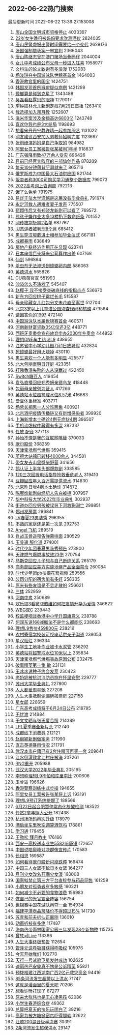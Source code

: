 ## 2022-06-22热门搜索 
最后更新时间 2022-06-22 13:39:27.153008 
1. [唐山全国文明城市资格停止](https://s.weibo.com/weibo?q=%23%E5%94%90%E5%B1%B1%E5%85%A8%E5%9B%BD%E6%96%87%E6%98%8E%E5%9F%8E%E5%B8%82%E8%B5%84%E6%A0%BC%E5%81%9C%E6%AD%A2%23&Refer=top) 4033397
1. [22岁女生晚归被妈妈要求吹测酒仪](https://s.weibo.com/weibo?q=%2322%E5%B2%81%E5%A5%B3%E7%94%9F%E6%99%9A%E5%BD%92%E8%A2%AB%E5%A6%88%E5%A6%88%E8%A6%81%E6%B1%82%E5%90%B9%E6%B5%8B%E9%85%92%E4%BB%AA%23&Refer=top) 2824035
1. [唐山民警虚报出警时间需要给一个交代](https://s.weibo.com/weibo?q=%23%E5%94%90%E5%B1%B1%E6%B0%91%E8%AD%A6%E8%99%9A%E6%8A%A5%E5%87%BA%E8%AD%A6%E6%97%B6%E9%97%B4%E9%9C%80%E8%A6%81%E7%BB%99%E4%B8%80%E4%B8%AA%E4%BA%A4%E4%BB%A3%23&Refer=top) 2629176
1. [张国强制猥亵案一审宣判](https://s.weibo.com/weibo?q=%23%E5%BC%A0%E5%9B%BD%E5%BC%BA%E5%88%B6%E7%8C%A5%E4%BA%B5%E6%A1%88%E4%B8%80%E5%AE%A1%E5%AE%A3%E5%88%A4%23&Refer=top) 2366043
1. [唐山陈继志曾在澳门赌场当叠码仔](https://s.weibo.com/weibo?q=%23%E5%94%90%E5%B1%B1%E9%99%88%E7%BB%A7%E5%BF%97%E6%9B%BE%E5%9C%A8%E6%BE%B3%E9%97%A8%E8%B5%8C%E5%9C%BA%E5%BD%93%E5%8F%A0%E7%A0%81%E4%BB%94%23&Refer=top) 2044004
1. [女儿中考成绩公布父母一秒进入狂喜](https://s.weibo.com/weibo?q=%23%E5%A5%B3%E5%84%BF%E4%B8%AD%E8%80%83%E6%88%90%E7%BB%A9%E5%85%AC%E5%B8%83%E7%88%B6%E6%AF%8D%E4%B8%80%E7%A7%92%E8%BF%9B%E5%85%A5%E7%8B%82%E5%96%9C%23&Refer=top) 1958977
1. [文科生的论文致谢有多浪漫](https://s.weibo.com/weibo?q=%23%E6%96%87%E7%A7%91%E7%94%9F%E7%9A%84%E8%AE%BA%E6%96%87%E8%87%B4%E8%B0%A2%E6%9C%89%E5%A4%9A%E6%B5%AA%E6%BC%AB%23&Refer=top) 1752083
1. [杨浚瑄夺中国游泳队世锦赛首金](https://s.weibo.com/weibo?q=%23%E6%9D%A8%E6%B5%9A%E7%91%84%E5%A4%BA%E4%B8%AD%E5%9B%BD%E6%B8%B8%E6%B3%B3%E9%98%9F%E4%B8%96%E9%94%A6%E8%B5%9B%E9%A6%96%E9%87%91%23&Refer=top) 1464003
1. [香港故宫里的国宝](https://s.weibo.com/weibo?q=%23%E9%A6%99%E6%B8%AF%E6%95%85%E5%AE%AB%E9%87%8C%E7%9A%84%E5%9B%BD%E5%AE%9D%23&Refer=top) 1424751
1. [韩国发现首例猴痘疑似病例](https://s.weibo.com/weibo?q=%23%E9%9F%A9%E5%9B%BD%E5%8F%91%E7%8E%B0%E9%A6%96%E4%BE%8B%E7%8C%B4%E7%97%98%E7%96%91%E4%BC%BC%E7%97%85%E4%BE%8B%23&Refer=top) 1421299
1. [蟑螂算是碰到克星了](https://s.weibo.com/weibo?q=%23%E8%9F%91%E8%9E%82%E7%AE%97%E6%98%AF%E7%A2%B0%E5%88%B0%E5%85%8B%E6%98%9F%E4%BA%86%23&Refer=top) 1343488
1. [吴磊看赵露思的眼神](https://s.weibo.com/weibo?q=%23%E5%90%B4%E7%A3%8A%E7%9C%8B%E8%B5%B5%E9%9C%B2%E6%80%9D%E7%9A%84%E7%9C%BC%E7%A5%9E%23&Refer=top) 1279017
1. [李钟硕林允儿新剧定档7月29日首播](https://s.weibo.com/weibo?q=%23%E6%9D%8E%E9%92%9F%E7%A1%95%E6%9E%97%E5%85%81%E5%84%BF%E6%96%B0%E5%89%A7%E5%AE%9A%E6%A1%A37%E6%9C%8829%E6%97%A5%E9%A6%96%E6%92%AD%23&Refer=top) 1263410
1. [我选择加入拜月教](https://s.weibo.com/weibo?q=%E6%88%91%E9%80%89%E6%8B%A9%E5%8A%A0%E5%85%A5%E6%8B%9C%E6%9C%88%E6%95%99&Refer=top) 1252607
1. [洗米华案涉及金额高达6800亿](https://s.weibo.com/weibo?q=%23%E6%B4%97%E7%B1%B3%E5%8D%8E%E6%A1%88%E6%B6%89%E5%8F%8A%E9%87%91%E9%A2%9D%E9%AB%98%E8%BE%BE6800%E4%BA%BF%23&Refer=top) 1243748
1. [喜欢你我也是3大结局](https://s.weibo.com/weibo?q=%23%E5%96%9C%E6%AC%A2%E4%BD%A0%E6%88%91%E4%B9%9F%E6%98%AF3%E5%A4%A7%E7%BB%93%E5%B1%80%23&Refer=top) 1198693
1. [想看宋丹丹宁静许晴一起参加综艺](https://s.weibo.com/weibo?q=%23%E6%83%B3%E7%9C%8B%E5%AE%8B%E4%B8%B9%E4%B8%B9%E5%AE%81%E9%9D%99%E8%AE%B8%E6%99%B4%E4%B8%80%E8%B5%B7%E5%8F%82%E5%8A%A0%E7%BB%BC%E8%89%BA%23&Refer=top) 1131022
1. [网友建议西安加大男教师招聘力度](https://s.weibo.com/weibo?q=%23%E7%BD%91%E5%8F%8B%E5%BB%BA%E8%AE%AE%E8%A5%BF%E5%AE%89%E5%8A%A0%E5%A4%A7%E7%94%B7%E6%95%99%E5%B8%88%E6%8B%9B%E8%81%98%E5%8A%9B%E5%BA%A6%23&Refer=top) 1123667
1. [张雨绮演妈妈是自己争取的](https://s.weibo.com/weibo?q=%23%E5%BC%A0%E9%9B%A8%E7%BB%AE%E6%BC%94%E5%A6%88%E5%A6%88%E6%98%AF%E8%87%AA%E5%B7%B1%E4%BA%89%E5%8F%96%E7%9A%84%23&Refer=top) 984982
1. [阿里女员工案被告张某被判1年半](https://s.weibo.com/weibo?q=%23%E9%98%BF%E9%87%8C%E5%A5%B3%E5%91%98%E5%B7%A5%E6%A1%88%E8%A2%AB%E5%91%8A%E5%BC%A0%E6%9F%90%E8%A2%AB%E5%88%A41%E5%B9%B4%E5%8D%8A%23&Refer=top) 918837
1. [广东强降雨致47万余人受灾](https://s.weibo.com/weibo?q=%23%E5%B9%BF%E4%B8%9C%E5%BC%BA%E9%99%8D%E9%9B%A8%E8%87%B447%E4%B8%87%E4%BD%99%E4%BA%BA%E5%8F%97%E7%81%BE%23&Refer=top) 896426
1. [目前已经官宣阵容的三部仙剑作品](https://s.weibo.com/weibo?q=%23%E7%9B%AE%E5%89%8D%E5%B7%B2%E7%BB%8F%E5%AE%98%E5%AE%A3%E9%98%B5%E5%AE%B9%E7%9A%84%E4%B8%89%E9%83%A8%E4%BB%99%E5%89%91%E4%BD%9C%E5%93%81%23&Refer=top) 878209
1. [每天10分钟薄背平肩就来了](https://s.weibo.com/weibo?q=%23%E6%AF%8F%E5%A4%A910%E5%88%86%E9%92%9F%E8%96%84%E8%83%8C%E5%B9%B3%E8%82%A9%E5%B0%B1%E6%9D%A5%E4%BA%86%23&Refer=top) 865716
1. [俄罗斯成为中国最大石油供应国](https://s.weibo.com/weibo?q=%23%E4%BF%84%E7%BD%97%E6%96%AF%E6%88%90%E4%B8%BA%E4%B8%AD%E5%9B%BD%E6%9C%80%E5%A4%A7%E7%9F%B3%E6%B2%B9%E4%BE%9B%E5%BA%94%E5%9B%BD%23&Refer=top) 821744
1. [贩卖者称3000可购买学习通整个数据库](https://s.weibo.com/weibo?q=%23%E8%B4%A9%E5%8D%96%E8%80%85%E7%A7%B03000%E5%8F%AF%E8%B4%AD%E4%B9%B0%E5%AD%A6%E4%B9%A0%E9%80%9A%E6%95%B4%E4%B8%AA%E6%95%B0%E6%8D%AE%E5%BA%93%23&Refer=top) 799073
1. [2022高考网上咨询周](https://s.weibo.com/weibo?q=%232022%E9%AB%98%E8%80%83%E7%BD%91%E4%B8%8A%E5%92%A8%E8%AF%A2%E5%91%A8%23&Refer=top) 792213
1. [饿了么免单](https://s.weibo.com/weibo?q=%E9%A5%BF%E4%BA%86%E4%B9%88%E5%85%8D%E5%8D%95&Refer=top) 791975
1. [易烊千玺大学遗憾是这届没有毕业典礼](https://s.weibo.com/weibo?q=%23%E6%98%93%E7%83%8A%E5%8D%83%E7%8E%BA%E5%A4%A7%E5%AD%A6%E9%81%97%E6%86%BE%E6%98%AF%E8%BF%99%E5%B1%8A%E6%B2%A1%E6%9C%89%E6%AF%95%E4%B8%9A%E5%85%B8%E7%A4%BC%23&Refer=top) 791674
1. [永定河救人遇难者妻子发声](https://s.weibo.com/weibo?q=%23%E6%B0%B8%E5%AE%9A%E6%B2%B3%E6%95%91%E4%BA%BA%E9%81%87%E9%9A%BE%E8%80%85%E5%A6%BB%E5%AD%90%E5%8F%91%E5%A3%B0%23&Refer=top) 775507
1. [甄嬛传后又有郑晓龙新剧可以看了](https://s.weibo.com/weibo?q=%23%E7%94%84%E5%AC%9B%E4%BC%A0%E5%90%8E%E5%8F%88%E6%9C%89%E9%83%91%E6%99%93%E9%BE%99%E6%96%B0%E5%89%A7%E5%8F%AF%E4%BB%A5%E7%9C%8B%E4%BA%86%23&Refer=top) 769572
1. [熊孩子嫌作业太多13楼扔下救命纸条](https://s.weibo.com/weibo?q=%23%E7%86%8A%E5%AD%A9%E5%AD%90%E5%AB%8C%E4%BD%9C%E4%B8%9A%E5%A4%AA%E5%A4%9A13%E6%A5%BC%E6%89%94%E4%B8%8B%E6%95%91%E5%91%BD%E7%BA%B8%E6%9D%A1%23&Refer=top) 701552
1. [网传披荆斩棘2名单](https://s.weibo.com/weibo?q=%23%E7%BD%91%E4%BC%A0%E6%8A%AB%E8%8D%86%E6%96%A9%E6%A3%982%E5%90%8D%E5%8D%95%23&Refer=top) 687767
1. [IU恶评者被判刑8个月](https://s.weibo.com/weibo?q=%23IU%E6%81%B6%E8%AF%84%E8%80%85%E8%A2%AB%E5%88%A4%E5%88%918%E4%B8%AA%E6%9C%88%23&Refer=top) 685412
1. [男生穿汉服戴进士帽参加毕业仪式](https://s.weibo.com/weibo?q=%23%E7%94%B7%E7%94%9F%E7%A9%BF%E6%B1%89%E6%9C%8D%E6%88%B4%E8%BF%9B%E5%A3%AB%E5%B8%BD%E5%8F%82%E5%8A%A0%E6%AF%95%E4%B8%9A%E4%BB%AA%E5%BC%8F%23&Refer=top) 667181
1. [成都暴雨](https://s.weibo.com/weibo?q=%23%E6%88%90%E9%83%BD%E6%9A%B4%E9%9B%A8%23&Refer=top) 638849
1. [房地产稳经济作用正在显现](https://s.weibo.com/weibo?q=%23%E6%88%BF%E5%9C%B0%E4%BA%A7%E7%A8%B3%E7%BB%8F%E6%B5%8E%E4%BD%9C%E7%94%A8%E6%AD%A3%E5%9C%A8%E6%98%BE%E7%8E%B0%23&Refer=top) 623741
1. [日本电信巨头将来公司算作出差](https://s.weibo.com/weibo?q=%23%E6%97%A5%E6%9C%AC%E7%94%B5%E4%BF%A1%E5%B7%A8%E5%A4%B4%E5%B0%86%E6%9D%A5%E5%85%AC%E5%8F%B8%E7%AE%97%E4%BD%9C%E5%87%BA%E5%B7%AE%23&Refer=top) 607168
1. [仙剑](https://s.weibo.com/weibo?q=%E4%BB%99%E5%89%91&Refer=top) 596864
1. [杀虫剂无法渗透到蟑螂卵内部](https://s.weibo.com/weibo?q=%23%E6%9D%80%E8%99%AB%E5%89%82%E6%97%A0%E6%B3%95%E6%B8%97%E9%80%8F%E5%88%B0%E8%9F%91%E8%9E%82%E5%8D%B5%E5%86%85%E9%83%A8%23&Refer=top) 586063
1. [英德洪水](https://s.weibo.com/weibo?q=%23%E8%8B%B1%E5%BE%B7%E6%B4%AA%E6%B0%B4%23&Refer=top) 565826
1. [CU蓓蓓官宣](https://s.weibo.com/weibo?q=%23CU%E8%93%93%E8%93%93%E5%AE%98%E5%AE%A3%23&Refer=top) 551993
1. [沙溢怎么不演戏了](https://s.weibo.com/weibo?q=%23%E6%B2%99%E6%BA%A2%E6%80%8E%E4%B9%88%E4%B8%8D%E6%BC%94%E6%88%8F%E4%BA%86%23&Refer=top) 545407
1. [赵樱子 我不接受突破底线的指指点点](https://s.weibo.com/weibo?q=%E8%B5%B5%E6%A8%B1%E5%AD%90%20%E6%88%91%E4%B8%8D%E6%8E%A5%E5%8F%97%E7%AA%81%E7%A0%B4%E5%BA%95%E7%BA%BF%E7%9A%84%E6%8C%87%E6%8C%87%E7%82%B9%E7%82%B9&Refer=top) 536670
1. [新东方回应桃子霉烂长毛](https://s.weibo.com/weibo?q=%23%E6%96%B0%E4%B8%9C%E6%96%B9%E5%9B%9E%E5%BA%94%E6%A1%83%E5%AD%90%E9%9C%89%E7%83%82%E9%95%BF%E6%AF%9B%23&Refer=top) 515587
1. [母亲珍藏女儿红包分文未花直至离世](https://s.weibo.com/weibo?q=%23%E6%AF%8D%E4%BA%B2%E7%8F%8D%E8%97%8F%E5%A5%B3%E5%84%BF%E7%BA%A2%E5%8C%85%E5%88%86%E6%96%87%E6%9C%AA%E8%8A%B1%E7%9B%B4%E8%87%B3%E7%A6%BB%E4%B8%96%23&Refer=top) 512704
1. [北京3岁以上儿童进公园须查绿码和核酸](https://s.weibo.com/weibo?q=%E5%8C%97%E4%BA%AC3%E5%B2%81%E4%BB%A5%E4%B8%8A%E5%84%BF%E7%AB%A5%E8%BF%9B%E5%85%AC%E5%9B%AD%E9%A1%BB%E6%9F%A5%E7%BB%BF%E7%A0%81%E5%92%8C%E6%A0%B8%E9%85%B8&Refer=top) 473584
1. [请回答你的1997](https://s.weibo.com/weibo?q=%23%E8%AF%B7%E5%9B%9E%E7%AD%94%E4%BD%A0%E7%9A%841997%23&Refer=top) 472140
1. [中国游泳队本届世锦赛首金](https://s.weibo.com/weibo?q=%23%E4%B8%AD%E5%9B%BD%E6%B8%B8%E6%B3%B3%E9%98%9F%E6%9C%AC%E5%B1%8A%E4%B8%96%E9%94%A6%E8%B5%9B%E9%A6%96%E9%87%91%23&Refer=top) 460571
1. [河南新财富贷款35亿仅还3亿](https://s.weibo.com/weibo?q=%23%E6%B2%B3%E5%8D%97%E6%96%B0%E8%B4%A2%E5%AF%8C%E8%B4%B7%E6%AC%BE35%E4%BA%BF%E4%BB%85%E8%BF%983%E4%BA%BF%23&Refer=top) 448771
1. [西班牙奥委会宣布放弃申办2030年冬奥会](https://s.weibo.com/weibo?q=%23%E8%A5%BF%E7%8F%AD%E7%89%99%E5%A5%A5%E5%A7%94%E4%BC%9A%E5%AE%A3%E5%B8%83%E6%94%BE%E5%BC%83%E7%94%B3%E5%8A%9E2030%E5%B9%B4%E5%86%AC%E5%A5%A5%E4%BC%9A%23&Refer=top) 444852
1. [理想ONE车主热议L9](https://s.weibo.com/weibo?q=%23%E7%90%86%E6%83%B3ONE%E8%BD%A6%E4%B8%BB%E7%83%AD%E8%AE%AEL9%23&Refer=top) 438655
1. [江苏省中小学幼儿园7月1日放暑假](https://s.weibo.com/weibo?q=%23%E6%B1%9F%E8%8B%8F%E7%9C%81%E4%B8%AD%E5%B0%8F%E5%AD%A6%E5%B9%BC%E5%84%BF%E5%9B%AD7%E6%9C%881%E6%97%A5%E6%94%BE%E6%9A%91%E5%81%87%23&Refer=top) 432824
1. [死蟑螂最好用火烧掉](https://s.weibo.com/weibo?q=%23%E6%AD%BB%E8%9F%91%E8%9E%82%E6%9C%80%E5%A5%BD%E7%94%A8%E7%81%AB%E7%83%A7%E6%8E%89%23&Refer=top) 430110
1. [男生喜欢一个人能有多明显](https://s.weibo.com/weibo?q=%23%E7%94%B7%E7%94%9F%E5%96%9C%E6%AC%A2%E4%B8%80%E4%B8%AA%E4%BA%BA%E8%83%BD%E6%9C%89%E5%A4%9A%E6%98%8E%E6%98%BE%23&Refer=top) 425577
1. [北大包丽案明日开庭](https://s.weibo.com/weibo?q=%23%E5%8C%97%E5%A4%A7%E5%8C%85%E4%B8%BD%E6%A1%88%E6%98%8E%E6%97%A5%E5%BC%80%E5%BA%AD%23&Refer=top) 423351
1. [打赌香港失败的人从没赢过](https://s.weibo.com/weibo?q=%23%E6%89%93%E8%B5%8C%E9%A6%99%E6%B8%AF%E5%A4%B1%E8%B4%A5%E7%9A%84%E4%BA%BA%E4%BB%8E%E6%B2%A1%E8%B5%A2%E8%BF%87%23&Refer=top) 422450
1. [Switch糖豆人](https://s.weibo.com/weibo?q=%23Switch%E7%B3%96%E8%B1%86%E4%BA%BA%23&Refer=top) 419454
1. [袁弘直播回应郑秀妍亲错乌龙](https://s.weibo.com/weibo?q=%23%E8%A2%81%E5%BC%98%E7%9B%B4%E6%92%AD%E5%9B%9E%E5%BA%94%E9%83%91%E7%A7%80%E5%A6%8D%E4%BA%B2%E9%94%99%E4%B9%8C%E9%BE%99%23&Refer=top) 418448
1. [包丽母亲被列为证人](https://s.weibo.com/weibo?q=%23%E5%8C%85%E4%B8%BD%E6%AF%8D%E4%BA%B2%E8%A2%AB%E5%88%97%E4%B8%BA%E8%AF%81%E4%BA%BA%23&Refer=top) 417266
1. [英德站水位超警戒水位8.57米](https://s.weibo.com/weibo?q=%23%E8%8B%B1%E5%BE%B7%E7%AB%99%E6%B0%B4%E4%BD%8D%E8%B6%85%E8%AD%A6%E6%88%92%E6%B0%B4%E4%BD%8D8.57%E7%B1%B3%23&Refer=top) 416683
1. [爱豆体重标准](https://s.weibo.com/weibo?q=%23%E7%88%B1%E8%B1%86%E4%BD%93%E9%87%8D%E6%A0%87%E5%87%86%23&Refer=top) 403771
1. [杨紫长相思一人分饰两角](https://s.weibo.com/weibo?q=%23%E6%9D%A8%E7%B4%AB%E9%95%BF%E7%9B%B8%E6%80%9D%E4%B8%80%E4%BA%BA%E5%88%86%E9%A5%B0%E4%B8%A4%E8%A7%92%23&Refer=top) 400921
1. [北京酒吧疫情传播链又有新增感染者](https://s.weibo.com/weibo?q=%23%E5%8C%97%E4%BA%AC%E9%85%92%E5%90%A7%E7%96%AB%E6%83%85%E4%BC%A0%E6%92%AD%E9%93%BE%E5%8F%88%E6%9C%89%E6%96%B0%E5%A2%9E%E6%84%9F%E6%9F%93%E8%80%85%23&Refer=top) 399920
1. [上海新增本土确诊4例无症状4例](https://s.weibo.com/weibo?q=%23%E4%B8%8A%E6%B5%B7%E6%96%B0%E5%A2%9E%E6%9C%AC%E5%9C%9F%E7%A1%AE%E8%AF%8A4%E4%BE%8B%E6%97%A0%E7%97%87%E7%8A%B64%E4%BE%8B%23&Refer=top) 396507
1. [手机流氓软件藏得有多深](https://s.weibo.com/weibo?q=%23%E6%89%8B%E6%9C%BA%E6%B5%81%E6%B0%93%E8%BD%AF%E4%BB%B6%E8%97%8F%E5%BE%97%E6%9C%89%E5%A4%9A%E6%B7%B1%23&Refer=top) 387337
1. [任敏 配音](https://s.weibo.com/weibo?q=%E4%BB%BB%E6%95%8F%20%E9%85%8D%E9%9F%B3&Refer=top) 377113
1. [孙怡不愧是我的互联网嘴替](https://s.weibo.com/weibo?q=%23%E5%AD%99%E6%80%A1%E4%B8%8D%E6%84%A7%E6%98%AF%E6%88%91%E7%9A%84%E4%BA%92%E8%81%94%E7%BD%91%E5%98%B4%E6%9B%BF%23&Refer=top) 370033
1. [歌尔股份](https://s.weibo.com/weibo?q=%E6%AD%8C%E5%B0%94%E8%82%A1%E4%BB%BD&Refer=top) 368259
1. [天津宝坻燃气爆燃](https://s.weibo.com/weibo?q=%23%E5%A4%A9%E6%B4%A5%E5%AE%9D%E5%9D%BB%E7%87%83%E6%B0%94%E7%88%86%E7%87%83%23&Refer=top) 359415
1. [英德大站镇已转移4000余人](https://s.weibo.com/weibo?q=%23%E8%8B%B1%E5%BE%B7%E5%A4%A7%E7%AB%99%E9%95%87%E5%B7%B2%E8%BD%AC%E7%A7%BB4000%E4%BD%99%E4%BA%BA%23&Refer=top) 344581
1. [带女友去山里劈柴野营](https://s.weibo.com/weibo?q=%23%E5%B8%A6%E5%A5%B3%E5%8F%8B%E5%8E%BB%E5%B1%B1%E9%87%8C%E5%8A%88%E6%9F%B4%E9%87%8E%E8%90%A5%23&Refer=top) 341656
1. [鹅认证上半年头部爆款剧](https://s.weibo.com/weibo?q=%23%E9%B9%85%E8%AE%A4%E8%AF%81%E4%B8%8A%E5%8D%8A%E5%B9%B4%E5%A4%B4%E9%83%A8%E7%88%86%E6%AC%BE%E5%89%A7%23&Refer=top) 333585
1. [120三次回拨电话指导抢救垂危老人](https://s.weibo.com/weibo?q=%23120%E4%B8%89%E6%AC%A1%E5%9B%9E%E6%8B%A8%E7%94%B5%E8%AF%9D%E6%8C%87%E5%AF%BC%E6%8A%A2%E6%95%91%E5%9E%82%E5%8D%B1%E8%80%81%E4%BA%BA%23&Refer=top) 319410
1. [豆瓣回应年入百万需提供流水](https://s.weibo.com/weibo?q=%23%E8%B1%86%E7%93%A3%E5%9B%9E%E5%BA%94%E5%B9%B4%E5%85%A5%E7%99%BE%E4%B8%87%E9%9C%80%E6%8F%90%E4%BE%9B%E6%B5%81%E6%B0%B4%23&Refer=top) 314830
1. [北京昨日增4例本土确诊](https://s.weibo.com/weibo?q=%23%E5%8C%97%E4%BA%AC%E6%98%A8%E6%97%A5%E5%A2%9E4%E4%BE%8B%E6%9C%AC%E5%9C%9F%E7%A1%AE%E8%AF%8A%23&Refer=top) 314572
1. [陈宥维新剧向经纪人告白被拒](https://s.weibo.com/weibo?q=%23%E9%99%88%E5%AE%A5%E7%BB%B4%E6%96%B0%E5%89%A7%E5%90%91%E7%BB%8F%E7%BA%AA%E4%BA%BA%E5%91%8A%E7%99%BD%E8%A2%AB%E6%8B%92%23&Refer=top) 307957
1. [华中科技大学2022年毕业典礼](https://s.weibo.com/weibo?q=%23%E5%8D%8E%E4%B8%AD%E7%A7%91%E6%8A%80%E5%A4%A7%E5%AD%A62022%E5%B9%B4%E6%AF%95%E4%B8%9A%E5%85%B8%E7%A4%BC%23&Refer=top) 302937
1. [街道办回应男孩被误导下河救狗溺亡](https://s.weibo.com/weibo?q=%23%E8%A1%97%E9%81%93%E5%8A%9E%E5%9B%9E%E5%BA%94%E7%94%B7%E5%AD%A9%E8%A2%AB%E8%AF%AF%E5%AF%BC%E4%B8%8B%E6%B2%B3%E6%95%91%E7%8B%97%E6%BA%BA%E4%BA%A1%23&Refer=top) 299851
1. [郑州发房票](https://s.weibo.com/weibo?q=%23%E9%83%91%E5%B7%9E%E5%8F%91%E6%88%BF%E7%A5%A8%23&Refer=top) 296841
1. [LV春夏23男装秀](https://s.weibo.com/weibo?q=LV%E6%98%A5%E5%A4%8F23%E7%94%B7%E8%A3%85%E7%A7%80&Refer=top) 296355
1. [不熟的家庭还是第一次见](https://s.weibo.com/weibo?q=%23%E4%B8%8D%E7%86%9F%E7%9A%84%E5%AE%B6%E5%BA%AD%E8%BF%98%E6%98%AF%E7%AC%AC%E4%B8%80%E6%AC%A1%E8%A7%81%23&Refer=top) 292753
1. [Angel 飞机](https://s.weibo.com/weibo?q=Angel%20%E9%A3%9E%E6%9C%BA&Refer=top) 289519
1. [肖战玉骨遥预告弹幕排面](https://s.weibo.com/weibo?q=%23%E8%82%96%E6%88%98%E7%8E%89%E9%AA%A8%E9%81%A5%E9%A2%84%E5%91%8A%E5%BC%B9%E5%B9%95%E6%8E%92%E9%9D%A2%23&Refer=top) 280529
1. [玉骨遥 服化道](https://s.weibo.com/weibo?q=%E7%8E%89%E9%AA%A8%E9%81%A5%20%E6%9C%8D%E5%8C%96%E9%81%93&Refer=top) 274001
1. [时代少年团春夏男装秀预告](https://s.weibo.com/weibo?q=%23%E6%97%B6%E4%BB%A3%E5%B0%91%E5%B9%B4%E5%9B%A2%E6%98%A5%E5%A4%8F%E7%94%B7%E8%A3%85%E7%A7%80%E9%A2%84%E5%91%8A%23&Refer=top) 273800
1. [天津燃气爆燃事故致23伤](https://s.weibo.com/weibo?q=%23%E5%A4%A9%E6%B4%A5%E7%87%83%E6%B0%94%E7%88%86%E7%87%83%E4%BA%8B%E6%95%85%E8%87%B423%E4%BC%A4%23&Refer=top) 270754
1. [马斯克回应儿子想与自己断绝关系](https://s.weibo.com/weibo?q=%23%E9%A9%AC%E6%96%AF%E5%85%8B%E5%9B%9E%E5%BA%94%E5%84%BF%E5%AD%90%E6%83%B3%E4%B8%8E%E8%87%AA%E5%B7%B1%E6%96%AD%E7%BB%9D%E5%85%B3%E7%B3%BB%23&Refer=top) 265179
1. [商务部回应美方实施涉疆产品全面禁令](https://s.weibo.com/weibo?q=%23%E5%95%86%E5%8A%A1%E9%83%A8%E5%9B%9E%E5%BA%94%E7%BE%8E%E6%96%B9%E5%AE%9E%E6%96%BD%E6%B6%89%E7%96%86%E4%BA%A7%E5%93%81%E5%85%A8%E9%9D%A2%E7%A6%81%E4%BB%A4%23&Refer=top) 260084
1. [时代少年团pb拍摄花絮视频](https://s.weibo.com/weibo?q=%23%E6%97%B6%E4%BB%A3%E5%B0%91%E5%B9%B4%E5%9B%A2pb%E6%8B%8D%E6%91%84%E8%8A%B1%E7%B5%AE%E8%A7%86%E9%A2%91%23&Refer=top) 259556
1. [公司分配的宿舍能有多好](https://s.weibo.com/weibo?q=%23%E5%85%AC%E5%8F%B8%E5%88%86%E9%85%8D%E7%9A%84%E5%AE%BF%E8%88%8D%E8%83%BD%E6%9C%89%E5%A4%9A%E5%A5%BD%23&Refer=top) 258305
1. [原来有些友谊是不会走散的](https://s.weibo.com/weibo?q=%23%E5%8E%9F%E6%9D%A5%E6%9C%89%E4%BA%9B%E5%8F%8B%E8%B0%8A%E6%98%AF%E4%B8%8D%E4%BC%9A%E8%B5%B0%E6%95%A3%E7%9A%84%23&Refer=top) 256621
1. [三体](https://s.weibo.com/weibo?q=%E4%B8%89%E4%BD%93&Refer=top) 252959
1. [河南中考](https://s.weibo.com/weibo?q=%E6%B2%B3%E5%8D%97%E4%B8%AD%E8%80%83&Refer=top) 250689
1. [欢乐颂3看窦骁戴维如何把友情升华为爱情](https://s.weibo.com/weibo?q=%E6%AC%A2%E4%B9%90%E9%A2%823%E7%9C%8B%E7%AA%A6%E9%AA%81%E6%88%B4%E7%BB%B4%E5%A6%82%E4%BD%95%E6%8A%8A%E5%8F%8B%E6%83%85%E5%8D%87%E5%8D%8E%E4%B8%BA%E7%88%B1%E6%83%85&Refer=top) 246822
1. [WBG双C](https://s.weibo.com/weibo?q=WBG%E5%8F%8CC&Refer=top) 239443
1. [校监哽咽谈香港中小学升国旗意义](https://s.weibo.com/weibo?q=%23%E6%A0%A1%E7%9B%91%E5%93%BD%E5%92%BD%E8%B0%88%E9%A6%99%E6%B8%AF%E4%B8%AD%E5%B0%8F%E5%AD%A6%E5%8D%87%E5%9B%BD%E6%97%97%E6%84%8F%E4%B9%89%23&Refer=top) 238788
1. [何润东说168减脂法不是什么都能吃](https://s.weibo.com/weibo?q=%23%E4%BD%95%E6%B6%A6%E4%B8%9C%E8%AF%B4168%E5%87%8F%E8%84%82%E6%B3%95%E4%B8%8D%E6%98%AF%E4%BB%80%E4%B9%88%E9%83%BD%E8%83%BD%E5%90%83%23&Refer=top) 238663
1. [理想L9售价459800元](https://s.weibo.com/weibo?q=%23%E7%90%86%E6%83%B3L9%E5%94%AE%E4%BB%B7459800%E5%85%83%23&Refer=top) 238216
1. [农村寄宿学校装可视电话供亲子沟通](https://s.weibo.com/weibo?q=%23%E5%86%9C%E6%9D%91%E5%AF%84%E5%AE%BF%E5%AD%A6%E6%A0%A1%E8%A3%85%E5%8F%AF%E8%A7%86%E7%94%B5%E8%AF%9D%E4%BE%9B%E4%BA%B2%E5%AD%90%E6%B2%9F%E9%80%9A%23&Refer=top) 238053
1. [星汉灿烂](https://s.weibo.com/weibo?q=%E6%98%9F%E6%B1%89%E7%81%BF%E7%83%82&Refer=top) 236334
1. [小学生工地补作业被卡水泥管](https://s.weibo.com/weibo?q=%23%E5%B0%8F%E5%AD%A6%E7%94%9F%E5%B7%A5%E5%9C%B0%E8%A1%A5%E4%BD%9C%E4%B8%9A%E8%A2%AB%E5%8D%A1%E6%B0%B4%E6%B3%A5%E7%AE%A1%23&Refer=top) 236292
1. [英德站将超警戒水位10米以上](https://s.weibo.com/weibo?q=%23%E8%8B%B1%E5%BE%B7%E7%AB%99%E5%B0%86%E8%B6%85%E8%AD%A6%E6%88%92%E6%B0%B4%E4%BD%8D10%E7%B1%B3%E4%BB%A5%E4%B8%8A%23&Refer=top) 235834
1. [天津宝坻燃气爆燃事故原因公布](https://s.weibo.com/weibo?q=%23%E5%A4%A9%E6%B4%A5%E5%AE%9D%E5%9D%BB%E7%87%83%E6%B0%94%E7%88%86%E7%87%83%E4%BA%8B%E6%95%85%E5%8E%9F%E5%9B%A0%E5%85%AC%E5%B8%83%23&Refer=top) 232475
1. [破事精英第十集 敢](https://s.weibo.com/weibo?q=%E7%A0%B4%E4%BA%8B%E7%B2%BE%E8%8B%B1%E7%AC%AC%E5%8D%81%E9%9B%86%20%E6%95%A2&Refer=top) 231131
1. [王冰冰说种子终会发芽](https://s.weibo.com/weibo?q=%23%E7%8E%8B%E5%86%B0%E5%86%B0%E8%AF%B4%E7%A7%8D%E5%AD%90%E7%BB%88%E4%BC%9A%E5%8F%91%E8%8A%BD%23&Refer=top) 230423
1. [老奶奶被抗洪消防员抱在怀里安慰](https://s.weibo.com/weibo?q=%23%E8%80%81%E5%A5%B6%E5%A5%B6%E8%A2%AB%E6%8A%97%E6%B4%AA%E6%B6%88%E9%98%B2%E5%91%98%E6%8A%B1%E5%9C%A8%E6%80%80%E9%87%8C%E5%AE%89%E6%85%B0%23&Refer=top) 229777
1. [苏州大学毕业典礼](https://s.weibo.com/weibo?q=%23%E8%8B%8F%E5%B7%9E%E5%A4%A7%E5%AD%A6%E6%AF%95%E4%B8%9A%E5%85%B8%E7%A4%BC%23&Refer=top) 227800
1. [人人都爱周星驰](https://s.weibo.com/weibo?q=%23%E4%BA%BA%E4%BA%BA%E9%83%BD%E7%88%B1%E5%91%A8%E6%98%9F%E9%A9%B0%23&Refer=top) 227208
1. [人生大事抵制偷漏瞒报票房](https://s.weibo.com/weibo?q=%23%E4%BA%BA%E7%94%9F%E5%A4%A7%E4%BA%8B%E6%8A%B5%E5%88%B6%E5%81%B7%E6%BC%8F%E7%9E%92%E6%8A%A5%E7%A5%A8%E6%88%BF%23&Refer=top) 227158
1. [星女郎](https://s.weibo.com/weibo?q=%E6%98%9F%E5%A5%B3%E9%83%8E&Refer=top) 226659
1. [广东高考成绩将于6月24日公布](https://s.weibo.com/weibo?q=%23%E5%B9%BF%E4%B8%9C%E9%AB%98%E8%80%83%E6%88%90%E7%BB%A9%E5%B0%86%E4%BA%8E6%E6%9C%8824%E6%97%A5%E5%85%AC%E5%B8%83%23&Refer=top) 219795
1. [无忧渡](https://s.weibo.com/weibo?q=%E6%97%A0%E5%BF%A7%E6%B8%A1&Refer=top) 214984
1. [于文文晒与张天爱合照](https://s.weibo.com/weibo?q=%23%E4%BA%8E%E6%96%87%E6%96%87%E6%99%92%E4%B8%8E%E5%BC%A0%E5%A4%A9%E7%88%B1%E5%90%88%E7%85%A7%23&Refer=top) 214389
1. [LPL夏季赛全新片头](https://s.weibo.com/weibo?q=%23LPL%E5%A4%8F%E5%AD%A3%E8%B5%9B%E5%85%A8%E6%96%B0%E7%89%87%E5%A4%B4%23&Refer=top) 212740
1. [成都线下消费券](https://s.weibo.com/weibo?q=%23%E6%88%90%E9%83%BD%E7%BA%BF%E4%B8%8B%E6%B6%88%E8%B4%B9%E5%88%B8%23&Refer=top) 212121
1. [赵丽颖新剧做家务](https://s.weibo.com/weibo?q=%23%E8%B5%B5%E4%B8%BD%E9%A2%96%E6%96%B0%E5%89%A7%E5%81%9A%E5%AE%B6%E5%8A%A1%23&Refer=top) 211990
1. [直击英德暴雨情况](https://s.weibo.com/weibo?q=%23%E7%9B%B4%E5%87%BB%E8%8B%B1%E5%BE%B7%E6%9A%B4%E9%9B%A8%E6%83%85%E5%86%B5%23&Refer=top) 211791
1. [武汉本市户籍已有2套住房可再买一套](https://s.weibo.com/weibo?q=%23%E6%AD%A6%E6%B1%89%E6%9C%AC%E5%B8%82%E6%88%B7%E7%B1%8D%E5%B7%B2%E6%9C%892%E5%A5%97%E4%BD%8F%E6%88%BF%E5%8F%AF%E5%86%8D%E4%B9%B0%E4%B8%80%E5%A5%97%23&Refer=top) 209641
1. [江水倒灌致北江村庄被淹](https://s.weibo.com/weibo?q=%23%E6%B1%9F%E6%B0%B4%E5%80%92%E7%81%8C%E8%87%B4%E5%8C%97%E6%B1%9F%E6%9D%91%E5%BA%84%E8%A2%AB%E6%B7%B9%23&Refer=top) 207261
1. [RNG重开](https://s.weibo.com/weibo?q=%23RNG%E9%87%8D%E5%BC%80%23&Refer=top) 205988
1. [武汉大学2022年毕业典礼](https://s.weibo.com/weibo?q=%23%E6%AD%A6%E6%B1%89%E5%A4%A7%E5%AD%A62022%E5%B9%B4%E6%AF%95%E4%B8%9A%E5%85%B8%E7%A4%BC%23&Refer=top) 205195
1. [李想称理想L9不怕和库里南比](https://s.weibo.com/weibo?q=%23%E6%9D%8E%E6%83%B3%E7%A7%B0%E7%90%86%E6%83%B3L9%E4%B8%8D%E6%80%95%E5%92%8C%E5%BA%93%E9%87%8C%E5%8D%97%E6%AF%94%23&Refer=top) 200606
1. [玉骨遥](https://s.weibo.com/weibo?q=%23%E7%8E%89%E9%AA%A8%E9%81%A5%23&Refer=top) 196626
1. [香港警察训练中式步操](https://s.weibo.com/weibo?q=%23%E9%A6%99%E6%B8%AF%E8%AD%A6%E5%AF%9F%E8%AE%AD%E7%BB%83%E4%B8%AD%E5%BC%8F%E6%AD%A5%E6%93%8D%23&Refer=top) 194855
1. [阿里女员工案被告张某将上诉](https://s.weibo.com/weibo?q=%23%E9%98%BF%E9%87%8C%E5%A5%B3%E5%91%98%E5%B7%A5%E6%A1%88%E8%A2%AB%E5%91%8A%E5%BC%A0%E6%9F%90%E5%B0%86%E4%B8%8A%E8%AF%89%23&Refer=top) 193191
1. [理想L9预订系统挤爆了](https://s.weibo.com/weibo?q=%23%E7%90%86%E6%83%B3L9%E9%A2%84%E8%AE%A2%E7%B3%BB%E7%BB%9F%E6%8C%A4%E7%88%86%E4%BA%86%23&Refer=top) 188566
1. [6月22日起合肥暂停常态化核酸检测](https://s.weibo.com/weibo?q=%236%E6%9C%8822%E6%97%A5%E8%B5%B7%E5%90%88%E8%82%A5%E6%9A%82%E5%81%9C%E5%B8%B8%E6%80%81%E5%8C%96%E6%A0%B8%E9%85%B8%E6%A3%80%E6%B5%8B%23&Refer=top) 183522
1. [怦然2童年照大公开](https://s.weibo.com/weibo?q=%23%E6%80%A6%E7%84%B62%E7%AB%A5%E5%B9%B4%E7%85%A7%E5%A4%A7%E5%85%AC%E5%BC%80%23&Refer=top) 182438
1. [杭州场所码再次升级](https://s.weibo.com/weibo?q=%23%E6%9D%AD%E5%B7%9E%E5%9C%BA%E6%89%80%E7%A0%81%E5%86%8D%E6%AC%A1%E5%8D%87%E7%BA%A7%23&Refer=top) 178979
1. [酒后坐车里吹空调算酒驾吗](https://s.weibo.com/weibo?q=%23%E9%85%92%E5%90%8E%E5%9D%90%E8%BD%A6%E9%87%8C%E5%90%B9%E7%A9%BA%E8%B0%83%E7%AE%97%E9%85%92%E9%A9%BE%E5%90%97%23&Refer=top) 176861
1. [学习通](https://s.weibo.com/weibo?q=%E5%AD%A6%E4%B9%A0%E9%80%9A&Refer=top) 176455
1. [王劲松 拜月教主](https://s.weibo.com/weibo?q=%E7%8E%8B%E5%8A%B2%E6%9D%BE%20%E6%8B%9C%E6%9C%88%E6%95%99%E4%B8%BB&Refer=top) 176166
1. [西安一高校送毕业生5582份唐镜](https://s.weibo.com/weibo?q=%23%E8%A5%BF%E5%AE%89%E4%B8%80%E9%AB%98%E6%A0%A1%E9%80%81%E6%AF%95%E4%B8%9A%E7%94%9F5582%E4%BB%BD%E5%94%90%E9%95%9C%23&Refer=top) 172657
1. [中国说唱巅峰对决群像宣传片](https://s.weibo.com/weibo?q=%23%E4%B8%AD%E5%9B%BD%E8%AF%B4%E5%94%B1%E5%B7%85%E5%B3%B0%E5%AF%B9%E5%86%B3%E7%BE%A4%E5%83%8F%E5%AE%A3%E4%BC%A0%E7%89%87%23&Refer=top) 170583
1. [长相思](https://s.weibo.com/weibo?q=%E9%95%BF%E7%9B%B8%E6%80%9D&Refer=top) 169587
1. [如何看待歌尔股份闪崩跌停](https://s.weibo.com/weibo?q=%23%E5%A6%82%E4%BD%95%E7%9C%8B%E5%BE%85%E6%AD%8C%E5%B0%94%E8%82%A1%E4%BB%BD%E9%97%AA%E5%B4%A9%E8%B7%8C%E5%81%9C%23&Refer=top) 166474
1. [中国三人女篮不敌日本女篮](https://s.weibo.com/weibo?q=%23%E4%B8%AD%E5%9B%BD%E4%B8%89%E4%BA%BA%E5%A5%B3%E7%AF%AE%E4%B8%8D%E6%95%8C%E6%97%A5%E6%9C%AC%E5%A5%B3%E7%AF%AE%23&Refer=top) 164277
1. [月刊少女改名开画少女漫](https://s.weibo.com/weibo?q=%23%E6%9C%88%E5%88%8A%E5%B0%91%E5%A5%B3%E6%94%B9%E5%90%8D%E5%BC%80%E7%94%BB%E5%B0%91%E5%A5%B3%E6%BC%AB%23&Refer=top) 163008
1. [国家拟禁止第三方平台直接参与药品网售](https://s.weibo.com/weibo?q=%23%E5%9B%BD%E5%AE%B6%E6%8B%9F%E7%A6%81%E6%AD%A2%E7%AC%AC%E4%B8%89%E6%96%B9%E5%B9%B3%E5%8F%B0%E7%9B%B4%E6%8E%A5%E5%8F%82%E4%B8%8E%E8%8D%AF%E5%93%81%E7%BD%91%E5%94%AE%23&Refer=top) 161258
1. [小朋友对孤勇者有多敏感](https://s.weibo.com/weibo?q=%23%E5%B0%8F%E6%9C%8B%E5%8F%8B%E5%AF%B9%E5%AD%A4%E5%8B%87%E8%80%85%E6%9C%89%E5%A4%9A%E6%95%8F%E6%84%9F%23&Refer=top) 160221
1. [如何减少不必要的食物浪费](https://s.weibo.com/weibo?q=%23%E5%A6%82%E4%BD%95%E5%87%8F%E5%B0%91%E4%B8%8D%E5%BF%85%E8%A6%81%E7%9A%84%E9%A3%9F%E7%89%A9%E6%B5%AA%E8%B4%B9%23&Refer=top) 156983
1. [做自己的光官宣全阵容](https://s.weibo.com/weibo?q=%23%E5%81%9A%E8%87%AA%E5%B7%B1%E7%9A%84%E5%85%89%E5%AE%98%E5%AE%A3%E5%85%A8%E9%98%B5%E5%AE%B9%23&Refer=top) 156754
1. [世锦赛中国花游队再夺一金](https://s.weibo.com/weibo?q=%23%E4%B8%96%E9%94%A6%E8%B5%9B%E4%B8%AD%E5%9B%BD%E8%8A%B1%E6%B8%B8%E9%98%9F%E5%86%8D%E5%A4%BA%E4%B8%80%E9%87%91%23&Refer=top) 154934
1. [福建平潭商品房降价不得超过15%](https://s.weibo.com/weibo?q=%23%E7%A6%8F%E5%BB%BA%E5%B9%B3%E6%BD%AD%E5%95%86%E5%93%81%E6%88%BF%E9%99%8D%E4%BB%B7%E4%B8%8D%E5%BE%97%E8%B6%85%E8%BF%8715%25%23&Refer=top) 141730
1. [苏青和前夫拆伙正面刚](https://s.weibo.com/weibo?q=%23%E8%8B%8F%E9%9D%92%E5%92%8C%E5%89%8D%E5%A4%AB%E6%8B%86%E4%BC%99%E6%AD%A3%E9%9D%A2%E5%88%9A%23&Refer=top) 136010
1. [动画折枝有多绝](https://s.weibo.com/weibo?q=%23%E5%8A%A8%E7%94%BB%E6%8A%98%E6%9E%9D%E6%9C%89%E5%A4%9A%E7%BB%9D%23&Refer=top) 117487
1. [海南热带雨林国家公园三年发现28个新物种](https://s.weibo.com/weibo?q=%23%E6%B5%B7%E5%8D%97%E7%83%AD%E5%B8%A6%E9%9B%A8%E6%9E%97%E5%9B%BD%E5%AE%B6%E5%85%AC%E5%9B%AD%E4%B8%89%E5%B9%B4%E5%8F%91%E7%8E%B028%E4%B8%AA%E6%96%B0%E7%89%A9%E7%A7%8D%23&Refer=top) 115735
1. [曾轶可Live](https://s.weibo.com/weibo?q=%E6%9B%BE%E8%BD%B6%E5%8F%AFLive&Refer=top) 113386
1. [人生大事终极预告](https://s.weibo.com/weibo?q=%23%E4%BA%BA%E7%94%9F%E5%A4%A7%E4%BA%8B%E7%BB%88%E6%9E%81%E9%A2%84%E5%91%8A%23&Refer=top) 112654
1. [管泽元说呼吸哥获得呼吸权](https://s.weibo.com/weibo?q=%23%E7%AE%A1%E6%B3%BD%E5%85%83%E8%AF%B4%E5%91%BC%E5%90%B8%E5%93%A5%E8%8E%B7%E5%BE%97%E5%91%BC%E5%90%B8%E6%9D%83%23&Refer=top) 105976
1. [今天开始我们](https://s.weibo.com/weibo?q=%E4%BB%8A%E5%A4%A9%E5%BC%80%E5%A7%8B%E6%88%91%E4%BB%AC&Refer=top) 102770
1. [天行一号试验卫星发射成功](https://s.weibo.com/weibo?q=%23%E5%A4%A9%E8%A1%8C%E4%B8%80%E5%8F%B7%E8%AF%95%E9%AA%8C%E5%8D%AB%E6%98%9F%E5%8F%91%E5%B0%84%E6%88%90%E5%8A%9F%23&Refer=top) 102625
1. [迪丽热巴安旎真不愧是公诉精英](https://s.weibo.com/weibo?q=%23%E8%BF%AA%E4%B8%BD%E7%83%AD%E5%B7%B4%E5%AE%89%E6%97%8E%E7%9C%9F%E4%B8%8D%E6%84%A7%E6%98%AF%E5%85%AC%E8%AF%89%E7%B2%BE%E8%8B%B1%23&Refer=top) 95821
1. [预拨福建江西湖南广西2亿元救灾资金](https://s.weibo.com/weibo?q=%23%E9%A2%84%E6%8B%A8%E7%A6%8F%E5%BB%BA%E6%B1%9F%E8%A5%BF%E6%B9%96%E5%8D%97%E5%B9%BF%E8%A5%BF2%E4%BA%BF%E5%85%83%E6%95%91%E7%81%BE%E8%B5%84%E9%87%91%23&Refer=top) 94416
1. [85条河流发生超警以上洪水](https://s.weibo.com/weibo?q=%2385%E6%9D%A1%E6%B2%B3%E6%B5%81%E5%8F%91%E7%94%9F%E8%B6%85%E8%AD%A6%E4%BB%A5%E4%B8%8A%E6%B4%AA%E6%B0%B4%23&Refer=top) 71747
1. [这就是漫画里的夏天吧](https://s.weibo.com/weibo?q=%23%E8%BF%99%E5%B0%B1%E6%98%AF%E6%BC%AB%E7%94%BB%E9%87%8C%E7%9A%84%E5%A4%8F%E5%A4%A9%E5%90%A7%23&Refer=top) 70206
1. [想看许昕打球了](https://s.weibo.com/weibo?q=%23%E6%83%B3%E7%9C%8B%E8%AE%B8%E6%98%95%E6%89%93%E7%90%83%E4%BA%86%23&Refer=top) 67277
1. [原来大张伟也是王心凌男孩](https://s.weibo.com/weibo?q=%23%E5%8E%9F%E6%9D%A5%E5%A4%A7%E5%BC%A0%E4%BC%9F%E4%B9%9F%E6%98%AF%E7%8E%8B%E5%BF%83%E5%87%8C%E7%94%B7%E5%AD%A9%23&Refer=top) 62086
1. [小学生春游综合症](https://s.weibo.com/weibo?q=%23%E5%B0%8F%E5%AD%A6%E7%94%9F%E6%98%A5%E6%B8%B8%E7%BB%BC%E5%90%88%E7%97%87%23&Refer=top) 49362
1. [总算把夏天的快乐玩明白了](https://s.weibo.com/weibo?q=%23%E6%80%BB%E7%AE%97%E6%8A%8A%E5%A4%8F%E5%A4%A9%E7%9A%84%E5%BF%AB%E4%B9%90%E7%8E%A9%E6%98%8E%E7%99%BD%E4%BA%86%23&Refer=top) 39216
1. [高家为被方糖掀窗帘吓得腿软](https://s.weibo.com/weibo?q=%23%E9%AB%98%E5%AE%B6%E4%B8%BA%E8%A2%AB%E6%96%B9%E7%B3%96%E6%8E%80%E7%AA%97%E5%B8%98%E5%90%93%E5%BE%97%E8%85%BF%E8%BD%AF%23&Refer=top) 32622
1. [汪顺200混晋级半决赛](https://s.weibo.com/weibo?q=%23%E6%B1%AA%E9%A1%BA200%E6%B7%B7%E6%99%8B%E7%BA%A7%E5%8D%8A%E5%86%B3%E8%B5%9B%23&Refer=top) 30391
1. [2条河流发生超保洪水](https://s.weibo.com/weibo?q=%232%E6%9D%A1%E6%B2%B3%E6%B5%81%E5%8F%91%E7%94%9F%E8%B6%85%E4%BF%9D%E6%B4%AA%E6%B0%B4%23&Refer=top) 29147
